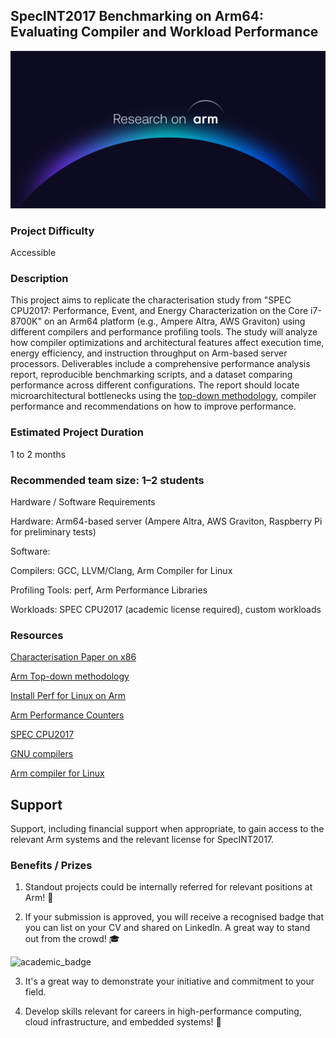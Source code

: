 ## SpecINT2017 Benchmarking on Arm64: Evaluating Compiler and Workload Performance

![research_on_arm](../images/Research_on_arm_banner.png)

### Project Difficulty

Accessible

### Description

This project aims to replicate the characterisation study from "SPEC CPU2017: Performance, Event, and Energy Characterization on the Core i7-8700K" on an Arm64 platform (e.g., Ampere Altra, AWS Graviton) using different compilers and performance profiling tools. The study will analyze how compiler optimizations and architectural features affect execution time, energy efficiency, and instruction throughput on Arm-based server processors. Deliverables include a comprehensive performance analysis report, reproducible benchmarking scripts, and a dataset comparing performance across different configurations. The report should locate microarchitectural bottlenecks using the [top-down methodology](https://developer.arm.com/documentation/109542/0100/Arm-Topdown-methodology), compiler performance and recommendations on how to improve performance.

### Estimated Project Duration

1 to 2 months

### Recommended team size: 1–2 students

Hardware / Software Requirements

Hardware: Arm64-based server (Ampere Altra, AWS Graviton, Raspberry Pi for preliminary tests)

Software:

Compilers: GCC, LLVM/Clang, Arm Compiler for Linux

Profiling Tools: perf, Arm Performance Libraries

Workloads: SPEC CPU2017 (academic license required), custom workloads

### Resources

[Characterisation Paper on x86](https://research.spec.org/icpe_proceedings/2019/proceedings/p111.pdf)

[Arm Top-down methodology](https://developer.arm.com/documentation/109542/0100/Arm-Topdown-methodology)

[Install Perf for Linux on Arm](https://learn.arm.com/install-guides/perf/)

[Arm Performance Counters](https://developer.arm.com/documentation/ddi0379/a/Introduction/Performance-counters)

[SPEC CPU2017 ](https://www.spec.org/cpu2017/results/)

[GNU compilers](https://gcc.gnu.org/)

[Arm compiler for Linux](https://developer.arm.com/Tools%20and%20Software/Arm%20Compiler%20for%20Linux)


## Support

Support, including financial support when appropriate, to gain access to the relevant Arm systems and the relevant license for SpecINT2017.

### Benefits / Prizes

1. Standout projects could be internally referred for relevant positions at Arm! :page_with_curl:

2. If your submission is approved, you will receive a recognised badge that you can list on your CV and shared on LinkedIn. A great way to stand out from the crowd! :mortar_board:

![academic_badge](/images/ACA_badge.jpg)

3. It's a great way to demonstrate your initiative and commitment to your field. 

4. Develop skills relevant for careers in high-performance computing, cloud infrastructure, and embedded systems!  :tada: